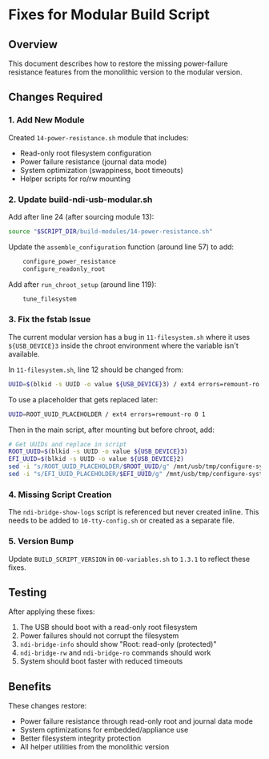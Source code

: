 # Fixes for Modular Build Script

## Overview
This document describes how to restore the missing power-failure resistance features from the monolithic version to the modular version.

## Changes Required

### 1. Add New Module
Created `14-power-resistance.sh` module that includes:
- Read-only root filesystem configuration
- Power failure resistance (journal data mode)
- System optimization (swappiness, boot timeouts)
- Helper scripts for ro/rw mounting

### 2. Update build-ndi-usb-modular.sh

Add after line 24 (after sourcing module 13):
```bash
source "$SCRIPT_DIR/build-modules/14-power-resistance.sh"
```

Update the `assemble_configuration` function (around line 57) to add:
```bash
    configure_power_resistance
    configure_readonly_root
```

Add after `run_chroot_setup` (around line 119):
```bash
    tune_filesystem
```

### 3. Fix the fstab Issue

The current modular version has a bug in `11-filesystem.sh` where it uses `${USB_DEVICE}3` inside the chroot environment where the variable isn't available.

In `11-filesystem.sh`, line 12 should be changed from:
```bash
UUID=$(blkid -s UUID -o value ${USB_DEVICE}3) / ext4 errors=remount-ro 0 1
```

To use a placeholder that gets replaced later:
```bash
UUID=ROOT_UUID_PLACEHOLDER / ext4 errors=remount-ro 0 1
```

Then in the main script, after mounting but before chroot, add:
```bash
# Get UUIDs and replace in script
ROOT_UUID=$(blkid -s UUID -o value ${USB_DEVICE}3)
EFI_UUID=$(blkid -s UUID -o value ${USB_DEVICE}2)
sed -i "s/ROOT_UUID_PLACEHOLDER/$ROOT_UUID/g" /mnt/usb/tmp/configure-system.sh
sed -i "s/EFI_UUID_PLACEHOLDER/$EFI_UUID/g" /mnt/usb/tmp/configure-system.sh
```

### 4. Missing Script Creation

The `ndi-bridge-show-logs` script is referenced but never created inline. This needs to be added to `10-tty-config.sh` or created as a separate file.

### 5. Version Bump

Update `BUILD_SCRIPT_VERSION` in `00-variables.sh` to `1.3.1` to reflect these fixes.

## Testing

After applying these fixes:
1. The USB should boot with a read-only root filesystem
2. Power failures should not corrupt the filesystem
3. `ndi-bridge-info` should show "Root: read-only (protected)"
4. `ndi-bridge-rw` and `ndi-bridge-ro` commands should work
5. System should boot faster with reduced timeouts

## Benefits

These changes restore:
- Power failure resistance through read-only root and journal data mode
- System optimizations for embedded/appliance use
- Better filesystem integrity protection
- All helper utilities from the monolithic version